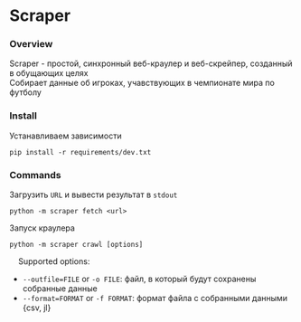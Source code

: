 # Scraper

### Overview
Scraper - простой, синхронный веб-краулер и веб-скрейпер, созданный в обущающих целях  
Собирает данные об игроках, учавствующих в чемпионате мира по футболу

### Install
Устанавливаем зависимости
```shell script
pip install -r requirements/dev.txt
```

### Commands
Загрузить `URL` и вывести результат в `stdout`
```shell script
python -m scraper fetch <url>
```

Запуск краулера
```shell script
python -m scraper crawl [options]
```
&nbsp;&nbsp;&nbsp;&nbsp;Supported options:
  - ```--outfile=FILE``` or ```-o FILE```: файл, в который будут сохранены собранные данные
  - ```--format=FORMAT``` or ```-f FORMAT```: формат файла с собранными данными {csv, jl}
